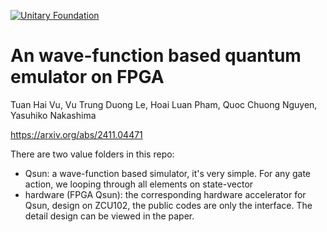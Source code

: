 [![Unitary Foundation](https://img.shields.io/badge/Supported%20By-UNITARY%20FOUNDATION-brightgreen.svg?style=for-the-badge)](https://unitary.foundation)

# An wave-function based quantum emulator on FPGA

Tuan Hai Vu, Vu Trung Duong Le, Hoai Luan Pham, Quoc Chuong Nguyen, Yasuhiko Nakashima

https://arxiv.org/abs/2411.04471

There are two value folders in this repo:
- Qsun: a wave-function based simulator, it's very simple. For any gate action, we looping through all elements on state-vector
- hardware (FPGA Qsun): the corresponding hardware accelerator for Qsun, design on ZCU102, the public codes are only the interface.
The detail design can be viewed in the paper.